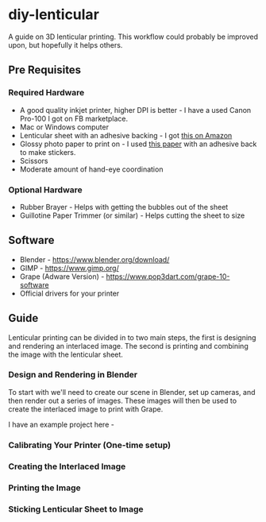 # diy-lenticular

A guide on 3D lenticular printing.  This workflow could probably be improved upon, but hopefully it helps others. 

## Pre Requisites

### Required Hardware

* A good quality inkjet printer, higher DPI is better - I have a used Canon Pro-100 I got on FB marketplace.
* Mac or Windows computer
* Lenticular sheet with an adhesive backing - I got [this on Amazon](https://www.amazon.com/dp/B0BY2JF23B)
* Glossy photo paper to print on - I used [this paper](https://www.amazon.com/dp/B07XCNBT8K) with an adhesive back to make stickers.
* Scissors
* Moderate amount of hand-eye coordination

### Optional Hardware
* Rubber Brayer - Helps with getting the bubbles out of the sheet
* Guillotine Paper Trimmer (or similar) - Helps cutting the sheet to size

## Software

* Blender - https://www.blender.org/download/
* GIMP - https://www.gimp.org/
* Grape (Adware Version) - https://www.pop3dart.com/grape-10-software
* Official drivers for your printer

## Guide

Lenticular printing can be divided in to two main steps, the first is designing and rendering an interlaced image.   The second is printing and combining the image with the lenticular sheet.   

### Design and Rendering in Blender

To start with we'll need to create our scene in Blender, set up cameras, and then render out a series of images.   These images will then be used to create the interlaced image to print with Grape.

I have an example project here - 

### Calibrating Your Printer (One-time setup)

### Creating the Interlaced Image

### Printing the Image

### Sticking Lenticular Sheet to Image

### 

